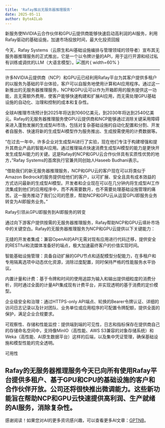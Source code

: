 ```yaml
---
title: 'Rafay推出无服务器推理服务'
date: 2025-05-11
author: ByteAILab
---
```


新服务使NVIDIA云合作伙伴和GPU云提供商能够快速启动高利润的AI服务，利用Rafay驱动的基础设施，加速市场投放时间，最大化投资回报

今天，Rafay Systems（云原生和AI基础设施编排与管理领域的领导者）宣布其无服务器推理服务的正式推出，它是一个以令牌计量的API，用于运行开源和经过私有训练或调优的LLM（大语言模型）。![图片](https://ai-techpark.com/wp-content/uploads/Rafay-Launches.jpg){ width=60% }

---
许多NVIDIA云提供商（NCP）和GPU云已经利用Rafay平台为其客户提供多租户的以服务为基础的平台体验，客户可以自服务地使用计算和AI应用程序。通过这一新推出的无服务器推理服务，NCP和GPU云可以作为开箱即用的服务提供这一功能，且无需额外费用，使客户能够快速构建和扩展AI应用，而无需处理GPU基础设施的自动化、治理和控制的成本和复杂性。

全球AI推理市场预计到2025年将达到1060亿美元，到2030年将达到2540亿美元。Rafay的无服务器推理服务使GPU云提供商和NCP能够通过消除关键采用障碍来进入蓬勃发展的生成型AI市场，包括对复杂基础设施的自动化配置和分割、开发者自服务、快速将新的生成型AI模型作为服务推出、生成按需使用的计费数据等。

“在过去一年中，许多企业对生成型AI进行了实验，现在他们专注于构建增强和提升其商业产品的智能AI应用。通过推理端点快速消费生成型AI模型的能力是更快开发生成型AI能力的关键。这是Rafay的NCP和GPU云合作伙伴具有实质性优势的地方，”Rafay Systems的首席执行官兼共同创始人Haseeb Budhani表示。

“借助我们的新无服务器推理服务，NCP和GPU云的客户现在可以将类似于Amazon Bedrock的服务提供给他们的客户，以可扩展、安全且具有成本效益的方式访问最新的生成型AI模型。开发者和企业现在可以在几分钟内将生成型AI工作流集成到他们的应用程序中，而不再需要数月，也不需要处理基础设施管理的痛苦。这一服务推动了我们公司的愿景，帮助NCP和GPU云从运营GPU即服务业务转变为AI即服务业务。”

Rafay引领从GPU即服务到AI即服务的转变

通过向下游客户提供按需的无服务器推理服务，Rafay帮助NCP和GPU云填补市场中的关键空白。Rafay的无服务器推理服务为NCP和GPU云提供以下关键能力：

无缝的开发者集成：兼容OpenAI的API无需对现有应用进行代码迁移，提供安全的RESTful和流媒体准备好的端点，极大加速最终客户的价值实现时间。

智能基础设施管理：具备自动扩展的GPU节点和适配模型分配能力，在多租户和专用隔离选项中动态优化资源，消除过度配置，同时保持严格的性能服务水平协议。

内置计量和计费：基于令牌和时间的使用追踪为输入和输出提供细粒度的消费分析，同时通过全面的计量API集成现有计费平台，并实现透明的基于消费的定价模型。

企业级安全和治理：通过HTTPS-only API端点、轮换的Bearer令牌认证、详细的访问日志记录以及针对团队、业务单位或应用程序的可配置令牌配额，提供全面的保护，满足企业合规要求。

可观察性、存储和性能监控：提供端到端的可见性，日志和指标保存在提供商自己的存储命名空间中，支持像MinIO（高性能、AWS S3兼容的对象存储系统）和Weka（高性能、AI原生数据平台）这样的后端，以及集中凭证管理，确保基础设施和模型性能的完全透明。

可用性

Rafay的无服务器推理服务今天已向所有使用Rafay平台提供多租户、基于GPU和CPU的基础设施的客户和合作伙伴开放。公司还将很快推出微调能力。这些新功能旨在帮助NCP和GPU云快速提供高利润、生产就绪的AI服务，消除复杂性。
---
感谢阅读！如果您对AI的更多资讯感兴趣，可以查看更多AI文章：[GPTNB](https://gptnb.com)。